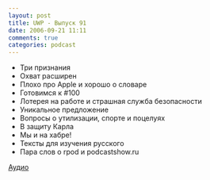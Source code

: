 ```yaml
---
layout: post
title: UWP - Выпуск 91
date: 2006-09-21 11:11
comments: true
categories: podcast
---
```


- Три признания
- Охват расширен
- Плохо про Apple и хорошо о словаре
- Готовимся к #100
- Лотерея на работе и страшная служба безопасности
- Уникальное предложение
- Вопросы о утилизации, спорте и поцелуях
- В защиту Карла
- Мы и на хабре!
- Тексты для изучения русского
- Пара слов о rpod и podcastshow.ru

[Аудио](https://podcast.umputun.com/media/ump_podcast91.mp3)
<audio src="https://podcast.umputun.com/media/ump_podcast91.mp3" preload="none">
